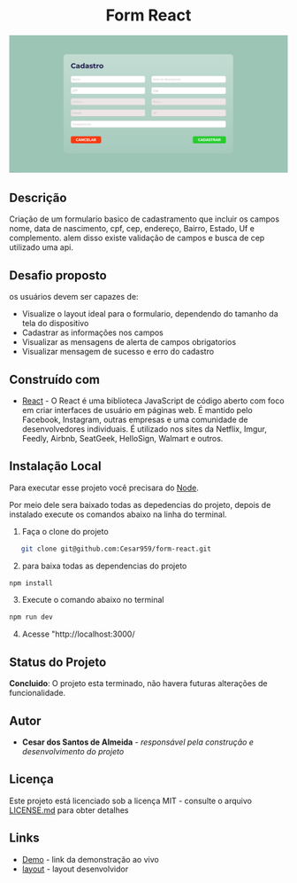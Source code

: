 <h1 align="center"> Form React </h1>

<div align="center">
    <img src="DOC/resultado.png" alt="imagem-site" width="600" height="auto">
</div>


## Descrição

Criação de um formulario basico de cadastramento que incluir os campos nome, data de nascimento, cpf, cep, endereço, Bairro, Estado, Uf e complemento. alem disso existe validação de campos e busca de cep utilizado uma api. 

## Desafio proposto

os usuários devem ser capazes de:

* Visualize o layout ideal para o formulario, dependendo do tamanho da tela do dispositivo
* Cadastrar as informações nos campos
* Visualizar as mensagens de alerta de campos obrigatorios
* Visualizar mensagem de sucesso e erro do cadastro

## Construído com

* [React](https://www.w3schools.com/REACT/DEFAULT.ASP) - O React é uma biblioteca JavaScript de código aberto com foco em criar interfaces de usuário em páginas web. É mantido pelo Facebook, Instagram, outras empresas e uma comunidade de desenvolvedores individuais. É utilizado nos sites da Netflix, Imgur, Feedly, Airbnb, SeatGeek, HelloSign, Walmart e outros.

## Instalação Local

Para executar esse projeto você precisara do [Node](https://nodejs.org/en/).

Por meio dele sera baixado todas as depedencias do projeto, depois de instalado execute os comandos abaixo na linha do terminal.

1) Faça o clone do projeto

```bash
   git clone git@github.com:Cesar959/form-react.git
```

2) para baixa todas as dependencias do projeto

```bash  
npm install
```

3) Execute o comando abaixo no terminal

```bash 
npm run dev
```

4) Acesse "http://localhost:3000/

## Status do Projeto

**Concluido**: O projeto esta terminado, não havera futuras alterações de funcionalidade.

## Autor

* **Cesar dos Santos de Almeida** - *responsável pela construção e desenvolvimento do projeto*

## Licença
Este projeto está licenciado sob a licença MIT - consulte o arquivo  [LICENSE.md](LICENSE.md) para obter detalhes


## Links
* [Demo](https://imaginative-madeleine-385f36.netlify.app/) - link da demonstração ao vivo
* [layout](https://www.figma.com/file/k3mjL5CqpVeWKJpY2ECcS3/cadastro-vagar-frontend?node-id=0%3A1) - layout desenvolvidor



